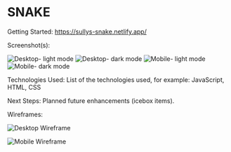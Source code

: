 # SNAKE 


Getting Started: https://sullys-snake.netlify.app/

Screenshot(s): 

![Desktop- light mode](https://i.ibb.co/WKYsxnL/Screen-Shot-2021-10-21-at-10-07-16-AM.png)
![Desktop- dark mode](https://i.ibb.co/VYBz957/Screen-Shot-2021-10-21-at-10-08-09-AM.png)
![Mobile- light mode](https://i.ibb.co/VJjHzLv/Screen-Shot-2021-10-21-at-9-57-00-AM.png)
![Mobile- dark mode](https://i.ibb.co/1r4jWCb/Screen-Shot-2021-10-21-at-9-57-15-AM.png)

Technologies Used: List of the technologies used, for example: JavaScript, HTML, CSS

Next Steps: Planned future enhancements (icebox items).

Wireframes:

![Desktop Wireframe](https://i.ibb.co/ZHXjF6C/Screen-Shot-2021-10-14-at-3-19-48-PM.png)

![Mobile Wireframe](https://i.ibb.co/FDx22c9/Screen-Shot-2021-10-14-at-3-27-15-PM.png)
